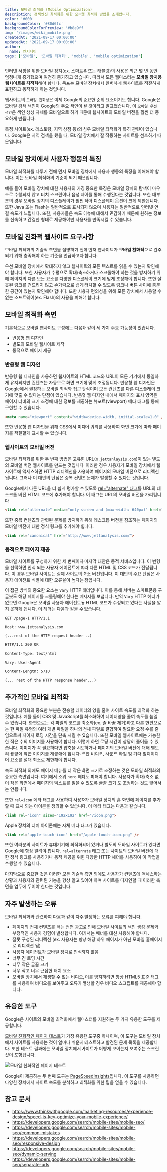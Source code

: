 ```yaml
---
title: 모바일 최적화 (Mobile Optimization)
description: 검색엔진 최적화를 위한 모바일 최적화 방밥을 소개합니다.
color: '#000'
backgroundColor: '#80d6fc'
backgroundColorForPreview: '#b8e9ff'
img: '/images/wiki_mobile.png'
createdAt: '2021-09-17 00:00:00'
updatedAt: '2021-09-17 00:00:00'
author:
  name: 엔지니어
tags: ['모바일', '모바일 최적화', 'mobile', 'mobile optimization']
---
```


인터넷 서핑을 위한 모바일 장치(ex. 스마트폰 또는 태블릿)의 사용은 최근 몇 년 동안 엄청나게 증가했으며 여전히 증가하고 있습니다. 따라서 모든 웹마스터는 **모바일 장치용 웹사이트를 최적화**해야 합니다. 목표는 모바일 장치에서 완벽하게 웹사이트를 적절하게 표현하고 동작하게 하는 것입니다.

<!--more-->

웹사이트의 `모바일 친화성`은 이제 Google의 중요한 순위 요소이기도 합니다. Google은 모바일 검색 색인이 Google의 주요 색인이 될 것이라고 발표했습니다. 이 `모바일 우선 색인`은 색인 생성 자체를 모바일으로 하기 때문에 웹사이트의 모바일 버전을 훨씬 더 중요하게 만듭니다.

<simple-diagnosis title='SEO 모바일 최적화 진단하기' description='검색엔진 최적화를 위한 모바일 최적화 방법을 진단해보세요.'></simple-diagnosis>

특정 사이트(ex. 레스토랑, 지역 상점 등)의 경우 모바일 최적화가 특히 관련이 있습니다. Google은 지역 검색을 했을 때, 모바일 장치에서 잘 작동하는 사이트를 선호하기 때문입니다.

## 모바일 장치에서 사용자 행동의 특징

모바일 최적화를 다루기 전에 먼저 모바일 장치에서 사용자 행동의 특징을 이해해야 합니다. 이는 모바일 최적화의 기준이 되기 때문입니다.

예를 들어 모바일 장치에 대한 사용자의 가장 중요한 특징은 모바일 장치의 탐색이 마우스로 수행되지 않고 터치 스크린이나 음성 제어를 통해 수행된다는 것입니다. 또한 대부분의 경우 모바일 장치의 디스플레이가 훨씬 작아 디스플레이 옵션이 크게 제한됩니다. 또한 Java 또는 Flash는 일반적으로 표시되지 않으며 사용자는 일반적으로 인터넷 연결 속도가 느립니다. 또한, 사용자들은 속도 이슈에 대해서 민감하기 때문에 원하는 정보를 신속하고 간결한 형태로 제공해야만 사용자를 만족시킬 수 있습니다.

## 모바일 친화적 웹사이트 요구사항

모바일 최적화의 기술적 측면을 설명하기 전에 먼저 웹사이트가 **모바일 친화적**으로 간주되기 위해 충족해야 하는 기준을 언급하고자 합니다.

우선 모바일 장치에서 확대하지 않고 웹사이트의 모든 텍스트를 읽을 수 있는지 확인해야 합니다. 또한 사용자가 수평으로 확대/축소하거나 스크롤해야 하는 것을 방지하기 위해 페이지의 다른 모든 요소를 ​​다양한 디스플레이 크기에 맞게 조정해야 합니다. 또한 잘못된 링크를 건드리지 않고 손가락으로 쉽게 터치할 수 있도록 링크나 버튼 사이에 충분한 공간이 있는지 확인해야 합니다. 또한 사용자 편의성을 위해 모든 장치에서 사용할 수 없는 소프트웨어(ex. Flash)의 사용을 피해야 합니다.

## 모바일 최적화 측면

기본적으로 모바일 웹사이트 구성에는 다음과 같이 세 가지 주요 가능성이 있습니다.

- 반응형 웹 디자인
- 별도의 모바일 웹사이트 제작
- 동적으로 페이지 제공

### 반응형 웹 디자인

반응형 웹 디자인을 사용하면 웹사이트의 HTML 코드와 URL이 모든 기기에서 동일하게 유지되지만 컨텐츠는 자동으로 화면 크기에 맞게 조정됩니다. 반응형 웹 디자인은 Google에서 권장하는 모바일 최적화 접근 방식이며 모든 컨텐츠를 다른 디스플레이 크기에 맞출 수 없다는 단점이 있습니다. 반응형 웹 디자인 내에서 페이지의 표시 영역은 페이지 너비의 크기 조정에 대한 정보를 제공하는 뷰포트(viewport) 메타 태그를 통해 구현할 수 있습니다.

```html
<meta name="viewport" content="width=device-width, initial-scale=1.0" />
```

또한 반응형 웹 디자인을 위해 CSS에서 미디어 쿼리를 사용하여 화면 크기에 따라 페이지를 적절할게 표시할 수 있습니다.

### 웹사이트의 모바일 버전

모바일 최적화를 위한 두 번째 방법은 고유한 URL(`m.jettanlaysis.com`)이 있는 별도의 모바일 버전 웹사이트를 만드는 것입니다. 이러한 경우 사용자가 모바일 장치에서 웹사이트에 액세스하면 HTTP 리디렉션을 사용하여 페이지의 모바일 버전으로 리디렉션됩니다. 그러나 이 대안의 단점은 중복 컨텐츠 문제가 발생할 수 있다는 것입니다.

Google에서 다른 URL을 더 쉽게 평가할 수 있도록 [rel="alternate" 태그](https://developers.google.com/search/mobile-sites/mobile-seo/separate-urls?hl=en)를 URL의 데스크톱 버전 HTML 코드에 추가해야 합니다. 이 태그는 URL의 모바일 버전을 가리킵니다.

```html
<link rel="alternate" media="only screen and (max-width: 640px)" href="http://m.jettanalysis.com/">
```

또한 중복 컨텐츠와 관련된 문제를 방지하기 위해 데스크톱 버전을 참조하는 페이지의 모바일 버전에 대한 <nuxt-link to="/wiki/canonical-url-tag">정식 링크</nuxt-link>를 추가해야 합니다.

```html
<link rel="canonical" href="http://www.jettanalysis.com/">
```

### 동적으로 페이지 제공

모바일 사이트를 구성하기 위한 세 번째이자 마지막 대안은 동적 서비스입니다. 이 변형을 선택하면 인식 되는 사용자 에이전트에 따라 다른 HTML 및 CSS 코드가 전달됩니다. 이 경우 모바일 사이트는 실제 사이트의 축소 버전입니다. 이 대안의 주요 단점은 사용자 에이전트 식별에 대한 오류율이 높다는 점입니다.

이 접근 방식의 중요한 요소는 `Vary` HTTP 헤더입니다. 이를 통해 서버는 스마트폰용 구글봇도 해당 페이지를 크롤링해야 한다는 메시지를 보냅니다. 만약 `Vary` HTTP 헤더가 없으면 Google은 모바일 사용자 에이전트용 HTML 코드가 수정되고 있다는 사실을 알지 못하게 됩니다. 이 헤더는 다음과 같을 수 있습니다.

```text
GET /page-1 HTTP/1.1

Host: www.jettanalysis.com

(...rest of the HTTP request header...)
```

```html
HTTP/1.1 200 OK

Content-Type: text/html

Vary: User-Agent

Content-Length: 5710

(... rest of the HTTP response header...)
```

## 추가적인 모바일 최적화

모바일 최적화의 중요한 부분은 전송할 데이터의 양을 줄여 사이트 속도를 최적화 하는 것입니다. 예를 들어 CSS 및 JavaScript를 최소화하여 데이터양을 줄여 속도를 높일 수 있습니다. 한편으로는 각 파일의 코드를 최소화(ex. 줄 바꿈 제거)하고 다른 한편으로는 한 파일 유형의 여러 개별 파일을 하나의 전체 파일로 결합하여 필요한 요청 수를 줄임으로써 페이지 로딩 시간을 단축 시킬 수 있습니다. 또한 모바일 웹사이트에는 가능한 한 적은 수의 이미지를 사용해야 합니다. 이렇게 하면 로딩 시간이 상당히 줄어들 수 있습니다. 이미지가 꼭 필요하다면 압축을 시도하거나 페이지의 모바일 버전에 대해 별도의 용량이 작은 이미지를 제공해야 합니다. 또한 비디오, 사운드 파일 및 기타 멀티미디어 요소를 절대 최소로 제한해야 합니다.

속도 최적화 외에도 페이지 메뉴를 더 작은 화면 크기로 조정하는 것은 모바일 최적화의 중요한 측면입니다. 여기에서 소위 `hero` 헤더도 피해야 합니다. 사용자가 확대/축소 없이 작은 화면에서 페이지의 텍스트를 읽을 수 있도록 글꼴 크기 도 조정하는 것도 잊어서는 안됩니다.

또한 `rel=icon` 메타 태그를 사용하여 사용자가 모바일 장치의 홈 화면에 페이지를 추가할 때 표시 되는 아이콘을 정의할 수 있습니다. 이 메타 태그는 다음과 같습니다.

```html
<link rel="icon" sizes="192x192" href="/icon.png">
```

Apple 장치의 터치 아이콘에는 자체 메타 태그가 있습니다.

```html
<link rel="apple-touch-icon" href="/apple-touch-icon.png" />
```

또한 여러분의 사이트가 휴대기기에 최적화되어 있거나 별도의 모바일 사이트가 있다면 Google에 항상 알려야 합니다. `rel=alternate` 태그 또는 사이트의 모바일 버전에 대한 정식 링크를 사용하거나 동적 제공을 위한 다양한 HTTP 헤더를 사용하여 이 작업을 수행할 수 있습니다.

마지막으로 중요한 것은 이러한 모든 기술적 측면 외에도 사용자가 컨텐츠에 액세스하는 상황과 사용자와 관련된 기능을 항상 알고 있어야 하며 사이트를 디자인할 때 이러한 측면을 염두에 두어야 한다는 것입니다.

## 자주 발생하는 오류

모바일 최적화와 관련하여 다음과 같이 자주 발생하는 오류를 피해야 합니다.

- 페이지의 전체 컨텐츠를 덮는 전면 광고로 인해 모바일 사이트의 색인 생성 문제와 부정적인 사용자 경험이 발생합니다. 여기서는 배너를 대신 사용해야 합니다.
- 잘못 구성된 리디렉션 (ex. 사용자는 항상 해당 하위 페이지가 아닌 모바일 홈페이지로 리디렉션 됨)
- 사용자 에이전트가 모바일 장치로 인식되지 않음
- 너무 긴 로딩 시간
- 너무 작은 글꼴 크기
- 너무 작고 너무 근접한 터치 요소
- 모바일 장치에서 재생할 수 없는 비디오, 이를 방지하려면 항상 HTML5 표준 태그를 사용하여 비디오를 보여주고 오류가 발생할 경우 비디오 스크립트를 제공해야 합니다.

## 유용한 도구

Google은 사이트의 모바일 최적화에서 웹마스터를 지원하는 두 가지 유용한 도구를 제공합니다.

[모바일 친화적인 페이지 테스트](https://search.google.com/test/mobile-friendly)가 가장 유용한 도구중 하나이며, 이 도구는 모바일 장치에서 사이트를 사용하는 것이 얼마나 쉬운지 테스트하고 발견된 문제 목록을 제공합니다. 또한 테스트 결과에는 모바일 장치에서 사이트가 어떻게 보이는지 보여주는 스크린샷이 포함됩니다.

![모바일 친화적인 페이지 테스트](/images/mobile-friendly-page.png)

Google이 제공하는 두 번째 도구는 [PageSpeed ​​Insights](https://developers.google.com/speed/pagespeed/insights/)입니다. 이 도구를 사용하면 다양한 장치에서 사이트 속도를 분석하고 최적화를 위한 팁을 얻을 수 있습니다.

## 참고 문서

- https://www.thinkwithgoogle.com/marketing-resources/experience-design/speed-is-key-optimize-your-mobile-experience/
- https://developers.google.com/search/mobile-sites/mobile-seo/
- https://developers.google.com/search/mobile-sites/mobile-seo/common-mistakes
- https://developers.google.com/search/mobile-sites/mobile-seo/responsive-design
- https://developers.google.com/search/mobile-sites/mobile-seo/dynamic-serving
- https://developers.google.com/search/mobile-sites/mobile-seo/separate-urls
